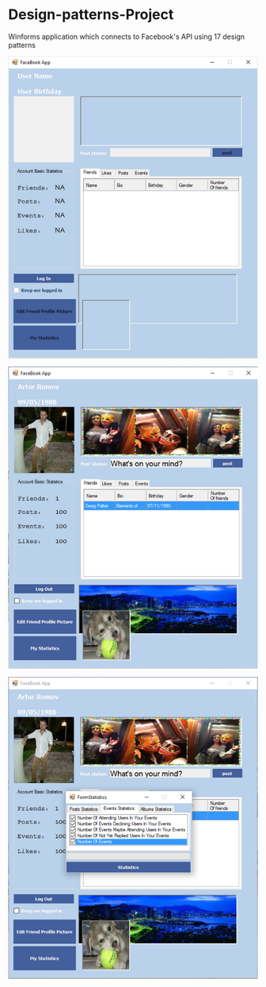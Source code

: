 # Design-patterns-Project
Winforms application which connects to Facebook's API using 17 design patterns



![alt tag](https://raw.githubusercontent.com/Arturiko/Design-patterns-Project/master/faceBook-DP-LoginPage.png)



![alt tag](https://raw.githubusercontent.com/Arturiko/Design-patterns-Project/master/faceBook-DP.png)



![alt tag](https://raw.githubusercontent.com/Arturiko/Design-patterns-Project/master/faceBook-DP-Stats.png)



